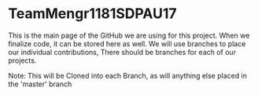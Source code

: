# TeamMengr1181SDPAU17
This is the main page of the GitHub we are using for this project.
When we finalize code, it can be stored here as well.
We will use branches to place our individual contributions,
There should be branches for each of our projects.

Note: This will be Cloned into each Branch, as will anything else placed in the 'master' branch
